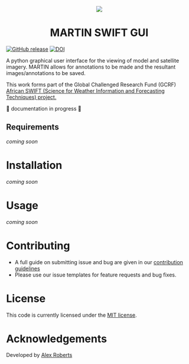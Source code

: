 <div align="center">
<a href="https://swift-pm.herokuapp.com/">
  <img src="https://github.com/cemac/SWIFTDB/blob/master/static/pageview.png"></a>
  <br>
</div>

 <h1> <center> MARTIN SWIFT GUI </center> </h1>

[![GitHub release](https://img.shields.io/badge/release-v.1.0-blue.svg)](https://github.com/cemac/MARTIN/releases/tag/v1.1)
[![DOI](https://zenodo.org/badge/169722642.svg)](https://zenodo.org/badge/latestdoi/169722642)


A python graphical user interface for the viewing of model and satellite imagery. MARTIN allows for annotations to be made and the resultant images/annotations to be saved.

This work forms part of the Global Challenged Research Fund (GCRF) [African SWIFT (Science for Weather Information and Forecasting Techniques) project.](https://africanswift.org/)


:construction: documentation in progress :construction:

## Requirements

*coming soon*

# Installation

*coming soon*

# Usage

*coming soon*

# Contributing #

* A full guide on submitting issue and bug are given in our [contribution guidelines](https://github.com/cemac/MARTIN/blob/master/CONTRIBUTING.md)
* Please use our issue templates for feature requests and bug fixes.

# License

This code is currently licensed under the [MIT license](https://choosealicense.com/licenses/mit/).

# Acknowledgements

Developed by [Alex Roberts](https://environment.leeds.ac.uk/see/staff/1508/dr-alexander-roberts)

